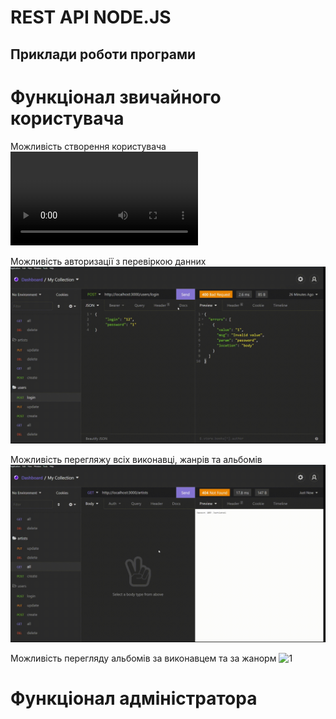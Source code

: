 # REST API NODE.JS

## Приклади роботи програми

# Функціонал звичайного користувача
Можливість створення користувача
![1](./media/1.mp4)

Можливість авторизації з перевіркою данних
![1](./media/2.gif)

Можливість перегляжу всіх виконавці, жанрів та альбомів
![1](./media/3.gif)

Можливість перегляду альбомів за виконавцем та за жанорм
![1](./media/4.gif)


# Функціонал адміністратора
